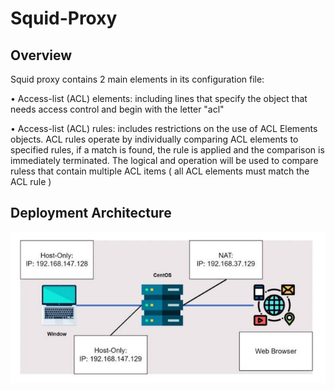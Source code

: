 # Squid-Proxy
## Overview
Squid proxy contains 2 main elements in its configuration file:

• Access-list (ACL) elements: including lines that specify the object that needs 
access control and begin with the letter "acl"

• Access-list (ACL) rules: includes restrictions on the use of ACL Elements 
objects. ACL rules operate by individually comparing ACL elements to specified 
rules, if a match is found, the rule is applied and the comparison is immediately 
terminated. The logical and operation will be used to compare ruless that contain 
multiple ACL items ( all ACL elements must match the ACL rule )

## Deployment Architecture 
![Architecture](Deployment.png)

